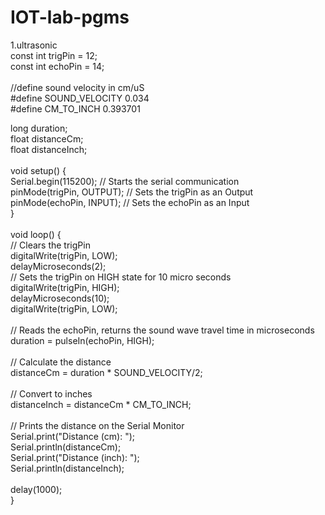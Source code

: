# IOT-lab-pgms<br>
1.ultrasonic<br>
const int trigPin = 12;<br>
const int echoPin = 14;<br>
<br>
//define sound velocity in cm/uS<br>
#define SOUND_VELOCITY 0.034<br>
#define CM_TO_INCH 0.393701<br>

long duration;<br>
float distanceCm;<br>
float distanceInch;<br>
<br>
void setup() {<br>
  Serial.begin(115200); // Starts the serial communication<br>
  pinMode(trigPin, OUTPUT); // Sets the trigPin as an Output<br>
  pinMode(echoPin, INPUT); // Sets the echoPin as an Input<br>
}<br>
<br>
void loop() {<br>
  // Clears the trigPin<br>
  digitalWrite(trigPin, LOW);<br>
  delayMicroseconds(2);<br>
  // Sets the trigPin on HIGH state for 10 micro seconds<br>
  digitalWrite(trigPin, HIGH);<br>
  delayMicroseconds(10);<br>
  digitalWrite(trigPin, LOW);<br>
  <br>
  // Reads the echoPin, returns the sound wave travel time in microseconds<br>
  duration = pulseIn(echoPin, HIGH);<br>
  <br>
  // Calculate the distance<br>
  distanceCm = duration * SOUND_VELOCITY/2;<br>
  <br>
  // Convert to inches<br>
  distanceInch = distanceCm * CM_TO_INCH;<br>
  <br>
  // Prints the distance on the Serial Monitor<br>
  Serial.print("Distance (cm): ");<br>
  Serial.println(distanceCm);<br>
  Serial.print("Distance (inch): ");<br>
  Serial.println(distanceInch);<br>
  <br>
  delay(1000);<br>
}<br>
